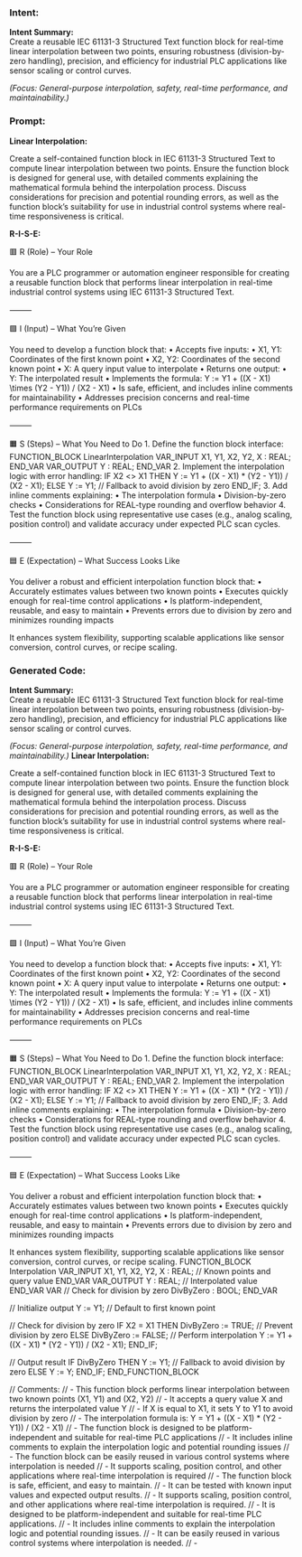 ### Intent:
**Intent Summary:**  
Create a reusable IEC 61131-3 Structured Text function block for real-time linear interpolation between two points, ensuring robustness (division-by-zero handling), precision, and efficiency for industrial PLC applications like sensor scaling or control curves.  

*(Focus: General-purpose interpolation, safety, real-time performance, and maintainability.)*

### Prompt:
**Linear Interpolation:**

Create a self-contained function block in IEC 61131-3 Structured Text to compute linear interpolation between two points. Ensure the function block is designed for general use, with detailed comments explaining the mathematical formula behind the interpolation process. Discuss considerations for precision and potential rounding errors, as well as the function block’s suitability for use in industrial control systems where real-time responsiveness is critical.

**R-I-S-E:**

🟥 R (Role) – Your Role

You are a PLC programmer or automation engineer responsible for creating a reusable function block that performs linear interpolation in real-time industrial control systems using IEC 61131-3 Structured Text.

⸻

🟩 I (Input) – What You’re Given

You need to develop a function block that:
	•	Accepts five inputs:
	•	X1, Y1: Coordinates of the first known point
	•	X2, Y2: Coordinates of the second known point
	•	X: A query input value to interpolate
	•	Returns one output:
	•	Y: The interpolated result
	•	Implements the formula:
Y := Y1 + ((X - X1) \times (Y2 - Y1)) / (X2 - X1)
	•	Is safe, efficient, and includes inline comments for maintainability
	•	Addresses precision concerns and real-time performance requirements on PLCs

⸻

🟧 S (Steps) – What You Need to Do
	1.	Define the function block interface:
 FUNCTION_BLOCK LinearInterpolation
VAR_INPUT
    X1, Y1, X2, Y2, X : REAL;
END_VAR
VAR_OUTPUT
    Y : REAL;
END_VAR
	2.	Implement the interpolation logic with error handling:
 IF X2 <> X1 THEN
    Y := Y1 + ((X - X1) * (Y2 - Y1)) / (X2 - X1);
ELSE
    Y := Y1; // Fallback to avoid division by zero
END_IF;
	3.	Add inline comments explaining:
	•	The interpolation formula
	•	Division-by-zero checks
	•	Considerations for REAL-type rounding and overflow behavior
	4.	Test the function block using representative use cases (e.g., analog scaling, position control) and validate accuracy under expected PLC scan cycles.

⸻

🟦 E (Expectation) – What Success Looks Like

You deliver a robust and efficient interpolation function block that:
	•	Accurately estimates values between two known points
	•	Executes quickly enough for real-time control applications
	•	Is platform-independent, reusable, and easy to maintain
	•	Prevents errors due to division by zero and minimizes rounding impacts

It enhances system flexibility, supporting scalable applications like sensor conversion, control curves, or recipe scaling.

### Generated Code:
**Intent Summary:**  
Create a reusable IEC 61131-3 Structured Text function block for real-time linear interpolation between two points, ensuring robustness (division-by-zero handling), precision, and efficiency for industrial PLC applications like sensor scaling or control curves.  

*(Focus: General-purpose interpolation, safety, real-time performance, and maintainability.)*
**Linear Interpolation:**

Create a self-contained function block in IEC 61131-3 Structured Text to compute linear interpolation between two points. Ensure the function block is designed for general use, with detailed comments explaining the mathematical formula behind the interpolation process. Discuss considerations for precision and potential rounding errors, as well as the function block’s suitability for use in industrial control systems where real-time responsiveness is critical.

**R-I-S-E:**

🟥 R (Role) – Your Role

You are a PLC programmer or automation engineer responsible for creating a reusable function block that performs linear interpolation in real-time industrial control systems using IEC 61131-3 Structured Text.

⸻

🟩 I (Input) – What You’re Given

You need to develop a function block that:
	•	Accepts five inputs:
	•	X1, Y1: Coordinates of the first known point
	•	X2, Y2: Coordinates of the second known point
	•	X: A query input value to interpolate
	•	Returns one output:
	•	Y: The interpolated result
	•	Implements the formula:
Y := Y1 + ((X - X1) \times (Y2 - Y1)) / (X2 - X1)
	•	Is safe, efficient, and includes inline comments for maintainability
	•	Addresses precision concerns and real-time performance requirements on PLCs

⸻

🟧 S (Steps) – What You Need to Do
	1.	Define the function block interface:
 FUNCTION_BLOCK LinearInterpolation
VAR_INPUT
    X1, Y1, X2, Y2, X : REAL;
END_VAR
VAR_OUTPUT
    Y : REAL;
END_VAR
	2.	Implement the interpolation logic with error handling:
 IF X2 <> X1 THEN
    Y := Y1 + ((X - X1) * (Y2 - Y1)) / (X2 - X1);
ELSE
    Y := Y1; // Fallback to avoid division by zero
END_IF;
	3.	Add inline comments explaining:
	•	The interpolation formula
	•	Division-by-zero checks
	•	Considerations for REAL-type rounding and overflow behavior
	4.	Test the function block using representative use cases (e.g., analog scaling, position control) and validate accuracy under expected PLC scan cycles.

⸻

🟦 E (Expectation) – What Success Looks Like

You deliver a robust and efficient interpolation function block that:
	•	Accurately estimates values between two known points
	•	Executes quickly enough for real-time control applications
	•	Is platform-independent, reusable, and easy to maintain
	•	Prevents errors due to division by zero and minimizes rounding impacts

It enhances system flexibility, supporting scalable applications like sensor conversion, control curves, or recipe scaling.
FUNCTION_BLOCK Interpolation
VAR_INPUT
    X1, Y1, X2, Y2, X : REAL; // Known points and query value
END_VAR
VAR_OUTPUT
    Y : REAL; // Interpolated value
END_VAR
VAR
    // Check for division by zero
    DivByZero : BOOL;
END_VAR

// Initialize output
Y := Y1; // Default to first known point

// Check for division by zero
IF X2 = X1 THEN
    DivByZero := TRUE; // Prevent division by zero
ELSE
    DivByZero := FALSE;
    // Perform interpolation
    Y := Y1 + ((X - X1) * (Y2 - Y1)) / (X2 - X1);
END_IF;

// Output result
IF DivByZero THEN
    Y := Y1; // Fallback to avoid division by zero
ELSE
    Y := Y;
END_IF;
END_FUNCTION_BLOCK

// Comments:
// - This function block performs linear interpolation between two known points (X1, Y1) and (X2, Y2)
// - It accepts a query value X and returns the interpolated value Y
// - If X is equal to X1, it sets Y to Y1 to avoid division by zero
// - The interpolation formula is: Y = Y1 + ((X - X1) * (Y2 - Y1)) / (X2 - X1)
// - The function block is designed to be platform-independent and suitable for real-time PLC applications
// - It includes inline comments to explain the interpolation logic and potential rounding issues
// - The function block can be easily reused in various control systems where interpolation is needed
// - It supports scaling, position control, and other applications where real-time interpolation is required
// - The function block is safe, efficient, and easy to maintain.
// - It can be tested with known input values and expected output results.
// - It supports scaling, position control, and other applications where real-time interpolation is required.
// - It is designed to be platform-independent and suitable for real-time PLC applications.
// - It includes inline comments to explain the interpolation logic and potential rounding issues.
// - It can be easily reused in various control systems where interpolation is needed.
// -
